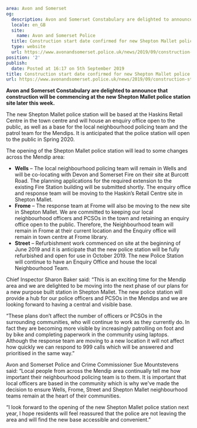 ```yaml
area: Avon and Somerset
og:
  description: Avon and Somerset Constabulary are delighted to announce that construction will be commencing at the new Shepton Mallet police station site later this week.
  locale: en_GB
  site:
    name: Avon and Somerset Police
  title: Construction start date confirmed for new Shepton Mallet police station | Avon and Somerset Police
  type: website
  url: https://www.avonandsomerset.police.uk/news/2019/09/construction-start-date-confirmed-for-new-shepton-mallet-police-station/
position: '2'
publish:
  date: Posted at 16:17 on 5th September 2019
title: Construction start date confirmed for new Shepton Mallet police station | Avon and Somerset Police
url: https://www.avonandsomerset.police.uk/news/2019/09/construction-start-date-confirmed-for-new-shepton-mallet-police-station/
```

**Avon and Somerset Constabulary are delighted to announce that construction will be commencing at the new Shepton Mallet police station site later this week.**

The new Shepton Mallet police station will be based at the Haskins Retail Centre in the town centre and will house an enquiry office open to the public, as well as a base for the local neighbourhood policing team and the patrol team for the Mendips. It is anticipated that the police station will open to the public in Spring 2020.

The opening of the Shepton Mallet police station will lead to some changes across the Mendip area:

 * **Wells** – The local neighbourhood policing team will remain in Wells and will be co-locating with Devon and Somerset Fire on their site at Burcott Road. The planning applications for the required extension to the existing Fire Station building will be submitted shortly. The enquiry office and response team will be moving to the Haskin’s Retail Centre site in Shepton Mallet.
 * **Frome** – The response team at Frome will also be moving to the new site in Shepton Mallet. We are committed to keeping our local neighbourhood officers and PCSOs in the town and retaining an enquiry office open to the public. Therefore, the Neighbourhood team will remain in Frome at their current location and the Enquiry office will remain in town centre at Frome library.
 * **Street** – Refurbishment work commenced on site at the beginning of June 2019 and it is anticipate that the new police station will be fully refurbished and open for use in October 2019. The new Police Station will continue to have an Enquiry Office and house the local Neighbourhood Team.

Chief Inspector Sharon Baker said: “This is an exciting time for the Mendip area and we are delighted to be moving into the next phase of our plans for a new purpose built station in Shepton Mallet. The new police station will provide a hub for our police officers and PCSOs in the Mendips and we are looking forward to having a central and visible base.

“These plans don’t affect the number of officers or PCSOs in the surrounding communities, who will continue to work as they currently do. In fact they are becoming more visible by increasingly patrolling on foot and by bike and completing paperwork in the community using laptops. Although the response team are moving to a new location it will not affect how quickly we can respond to 999 calls which will be answered and prioritised in the same way.”

Avon and Somerset Police and Crime Commissioner Sue Mountstevens said: “Local people from across the Mendip area continually tell me how important their neighbourhood policing team is to them. It is important that local officers are based in the community which is why we've made the decision to ensure Wells, Frome, Street and Shepton Mallet neighbourhood teams remain at the heart of their communities.

“I look forward to the opening of the new Shepton Mallet police station next year, I hope residents will feel reassured that the police are not leaving the area and will find the new base accessible and convenient.”
